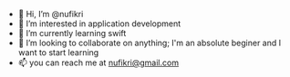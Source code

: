 - 👋 Hi, I’m @nufikri
- 👀 I’m interested in application development
- 🌱 I’m currently learning swift
- 💞️ I’m looking to collaborate on anything; I'm an absolute beginer and I want to start learning
- 📫 you can reach me at nufikri@gmail.com

<!---
nufikri/nufikri is a ✨ special ✨ repository because its `README.md` (this file) appears on your GitHub profile.
You can click the Preview link to take a look at your changes.
--->
